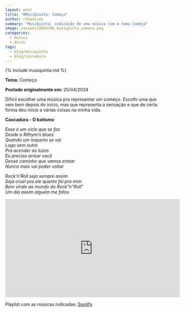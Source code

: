 ```yaml
---
layout: post
title: "#MusiQuinta: Começo"
author: rthealien
summary: "MusiQuinta: indicação de uma música com o tema Começo"
image: /assets/2024/06_musiquinta_comeco.png
categories:
  - musica
  - dicas
tags:
  - blog/musiquinta
  - blog/cascadura
---
```


{% include musiquinta.md %}

**Tema:** Começo

**Postado originalmente em:** 25/04/2024

Difícil escolher uma música pra representar um começo. Escolhi uma que veio bem depois do início, mas que representa a sensação e que de certa forma deu início a várias coisas na minha vida.

**Cascadura - O batismo**

*Esse é um ciclo que se faz<br/>*
*Desde o Rithym’n blues<br/>*
*Quando um roqueiro se vai<br/>*
*Logo vem outro<br/>*
*Pra acender as luzes<br/>*
*Eu preciso avisar você<br/>*
*Desse caminho que vamos entrar<br/>*
*Nunca mais vai poder voltar*

*Rock’n’Roll seja sempre assim<br/>*
*Seja cruel pra ele quanto foi pra mim<br/>*
*Bem vindo ao mundo do Rock”n”Roll”<br/>*
*Um dia assim alguém me falou*


<iframe width="560" height="315" src="https://www.youtube-nocookie.com/embed/_HPK0qyhtRY?si=0C0lC53vkaZhYYHd" title="YouTube video player" frameborder="0" allow="accelerometer; autoplay; clipboard-write; encrypted-media; gyroscope; picture-in-picture; web-share" referrerpolicy="strict-origin-when-cross-origin" allowfullscreen="1"></iframe>

Playlist com as músicas indicadas: [Spotify](https://open.spotify.com/playlist/1hdULNQBaidXfzly7oxNRV)